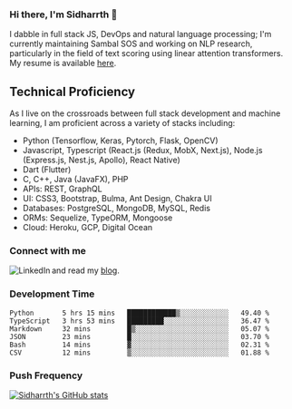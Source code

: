 ### Hi there, I'm Sidharrth 👋

I dabble in full stack JS, DevOps and natural language processing; I'm currently maintaining Sambal SOS and working on NLP research, particularly in the field of text scoring using linear attention transformers. My resume is available [here](https://mathsforgeeks.org/assets/resume.pdf).

## Technical Proficiency
As I live on the crossroads between full stack development and machine learning, I am proficient across a variety of stacks including:
- Python (Tensorflow, Keras, Pytorch, Flask, OpenCV)
- Javascript, Typescript (React.js (Redux, MobX, Next.js), Node.js (Express.js, Nest.js, Apollo), React Native)
- Dart (Flutter)
- C, C++, Java (JavaFX), PHP
- APIs: REST, GraphQL
- UI: CSS3, Bootstrap, Bulma, Ant Design, Chakra UI
- Databases: PostgreSQL, MongoDB, MySQL, Redis
- ORMs: Sequelize, TypeORM, Mongoose
- Cloud: Heroku, GCP, Digital Ocean

### Connect with me

[<img align="left" alt="LinkedIn" src="https://img.shields.io/badge/linkedin-%230077B5.svg?&style=for-the-badge&logo=linkedin&logoColor=white" />][linkedin]
and read my [blog].


### Development Time
<!--START_SECTION:waka-->

```text
Python       5 hrs 15 mins   ████████████▒░░░░░░░░░░░░   49.40 %
TypeScript   3 hrs 53 mins   █████████░░░░░░░░░░░░░░░░   36.47 %
Markdown     32 mins         █▒░░░░░░░░░░░░░░░░░░░░░░░   05.07 %
JSON         23 mins         █░░░░░░░░░░░░░░░░░░░░░░░░   03.70 %
Bash         14 mins         ▓░░░░░░░░░░░░░░░░░░░░░░░░   02.31 %
CSV          12 mins         ▒░░░░░░░░░░░░░░░░░░░░░░░░   01.88 %
```

<!--END_SECTION:waka-->

### Push Frequency
[![Sidharrth's GitHub stats](https://github-readme-stats.vercel.app/api?username=sidharrth2002&show_icons=true)](https://github.com/sidharrth2002/github-readme-stats)

[site]: http://mathsforgeeks.org/
[blog]: https://mathsforgeeks.org/blog
[linkedin]: https://www.linkedin.com/in/sidharrth-nagappan/
